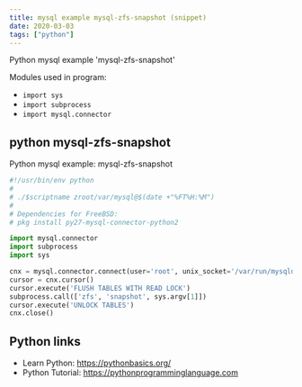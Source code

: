 ```yaml
---
title: mysql example mysql-zfs-snapshot (snippet)
date: 2020-03-03
tags: ["python"]
---
```

Python mysql example 'mysql-zfs-snapshot'


Modules used in program: 
* `import sys`
* `import subprocess`
* `import mysql.connector`

## python mysql-zfs-snapshot

Python mysql example: mysql-zfs-snapshot

```python
#!/usr/bin/env python
#
# ./$scriptname zroot/var/mysql@$(date +"%FT%H:%M")
#
# Dependencies for FreeBSD:
# pkg install py27-mysql-connector-python2

import mysql.connector
import subprocess
import sys

cnx = mysql.connector.connect(user='root', unix_socket='/var/run/mysqld/mysqld.sock')
cursor = cnx.cursor()
cursor.execute('FLUSH TABLES WITH READ LOCK')
subprocess.call(['zfs', 'snapshot', sys.argv[1]])
cursor.execute('UNLOCK TABLES')
cnx.close()


```

## Python links

- Learn Python: https://pythonbasics.org/
- Python Tutorial: https://pythonprogramminglanguage.com
